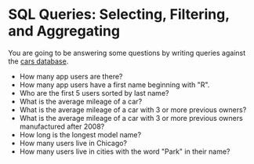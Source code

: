 # SQL Queries: Selecting, Filtering, and Aggregating

You are going to be answering some questions by writing queries against the  [cars database](https://github.com/Code-Platoon-Assignments/cars_database).


- How many app users are there?
- How many app users have a first name beginning with "R".
- Who are the first 5 users sorted by last name?
- What is the average mileage of a car?
- What is the average mileage of a car with 3 or more previous owners?
- What is the average mileage of a car with 3 or more previous owners manufactured after 2008?
- How long is the longest model name?
- How many users live in Chicago?
- How many users live in cities with the word "Park" in their name?

